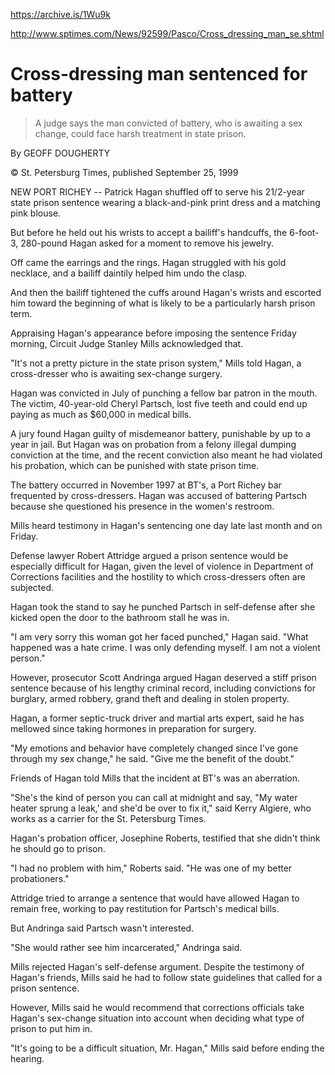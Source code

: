 https://archive.is/1Wu9k

http://www.sptimes.com/News/92599/Pasco/Cross_dressing_man_se.shtml

# Cross-dressing man sentenced for battery


> A judge says the man convicted of battery, who is awaiting a sex
> change, could face harsh treatment in state prison.

By GEOFF DOUGHERTY

© St. Petersburg Times, published September 25, 1999

NEW PORT RICHEY -- Patrick Hagan shuffled off to serve his 21/2-year
state prison sentence wearing a black-and-pink print dress and a
matching pink blouse.

But before he held out his wrists to accept a bailiff's handcuffs, the
6-foot-3, 280-pound Hagan asked for a moment to remove his jewelry.

Off came the earrings and the rings. Hagan struggled with his gold
necklace, and a bailiff daintily helped him undo the clasp.

And then the bailiff tightened the cuffs around Hagan's wrists and
escorted him toward the beginning of what is likely to be a
particularly harsh prison term.

Appraising Hagan's appearance before imposing the sentence Friday
morning, Circuit Judge Stanley Mills acknowledged that.

"It's not a pretty picture in the state prison system," Mills told
Hagan, a cross-dresser who is awaiting sex-change surgery.

Hagan was convicted in July of punching a fellow bar patron in the
mouth. The victim, 40-year-old Cheryl Partsch, lost five teeth and
could end up paying as much as $60,000 in medical bills.

A jury found Hagan guilty of misdemeanor battery, punishable by up to
a year in jail. But Hagan was on probation from a felony illegal
dumping conviction at the time, and the recent conviction also meant
he had violated his probation, which can be punished with state prison
time.

The battery occurred in November 1997 at BT's, a Port Richey bar
frequented by cross-dressers. Hagan was accused of battering Partsch
because she questioned his presence in the women's restroom.

Mills heard testimony in Hagan's sentencing one day late last month
and on Friday.

Defense lawyer Robert Attridge argued a prison sentence would be
especially difficult for Hagan, given the level of violence in
Department of Corrections facilities and the hostility to which
cross-dressers often are subjected.

Hagan took the stand to say he punched Partsch in self-defense after
she kicked open the door to the bathroom stall he was in.

"I am very sorry this woman got her faced punched," Hagan said. "What
happened was a hate crime. I was only defending myself. I am not a
violent person."

However, prosecutor Scott Andringa argued Hagan deserved a stiff
prison sentence because of his lengthy criminal record, including
convictions for burglary, armed robbery, grand theft and dealing in
stolen property.

Hagan, a former septic-truck driver and martial arts expert, said he
has mellowed since taking hormones in preparation for surgery.

"My emotions and behavior have completely changed since I've gone
through my sex change," he said. "Give me the benefit of the doubt."

Friends of Hagan told Mills that the incident at BT's was an
aberration.

"She's the kind of person you can call at midnight and say, "My water
heater sprung a leak,' and she'd be over to fix it," said Kerry
Algiere, who works as a carrier for the St. Petersburg Times.

Hagan's probation officer, Josephine Roberts, testified that she
didn't think he should go to prison.

"I had no problem with him," Roberts said. "He was one of my better
probationers."

Attridge tried to arrange a sentence that would have allowed Hagan to
remain free, working to pay restitution for Partsch's medical bills.

But Andringa said Partsch wasn't interested.

"She would rather see him incarcerated," Andringa said.

Mills rejected Hagan's self-defense argument. Despite the testimony of
Hagan's friends, Mills said he had to follow state guidelines that
called for a prison sentence.

However, Mills said he would recommend that corrections officials take
Hagan's sex-change situation into account when deciding what type of
prison to put him in.

"It's going to be a difficult situation, Mr. Hagan," Mills said before
ending the hearing.
